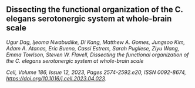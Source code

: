 ## Dissecting the functional organization of the C. elegans serotonergic system at whole-brain scale
_Ugur Dag, Ijeoma Nwabudike, Di Kang, Matthew A. Gomes, Jungsoo Kim, Adam A. Atanas, Eric Bueno, Cassi Estrem, Sarah Pugliese, Ziyu Wang, Emma Towlson, Steven W. Flavell,
Dissecting the functional organization of the C. elegans serotonergic system at whole-brain scale_

_Cell,
Volume 186, Issue 12,
2023,
Pages 2574-2592.e20,
ISSN 0092-8674,
https://doi.org/10.1016/j.cell.2023.04.023._
